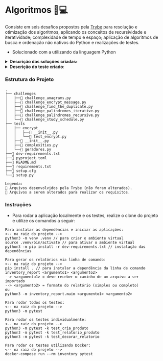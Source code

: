# Algoritmos 🧩💻 

Consiste em seis desafios propostos pela [Trybe]() para resolução e otimização dos algoritmos, aplicando os conceitos de recursividade e iteratividade; complexidade de tempo e espaço; aplicação de algoritmos de busca e ordenação não nativos do Python e realizações de testes.

* Solucionado com a utilizando da linguagem Python

<details>
  <summary><strong>Descrição das soluções criadas:</strong></summary><br />

| Função | Descrição | Localização |
|---|---|---|
| `simple_report` | Classe  | `` |


<br />
</details>

<details>
  <summary><strong>Descrição do teste criado:</strong></summary><br />
 
| Teste | Descrição | Localização |
|---|---|---|
| `test_product` | Implement | `` |


<br />
</details>

### Estrutura do Projeto

```
.
├── challenges
│   ├──🔹 challenge_anagrams.py
│   ├──🔸 challenge_encrypt_message.py
│   ├──🔹 challenge_find_the_duplicate.py
│   ├──🔹 challenge_palindromes_iterative.py
│   ├──🔹 challenge_palindromes_recursive.py
│   └──🔹 challenge_study_schedule.py
├── tests
│   ├── encrypt
│   │   ├──🔸 __init__.py
│   │   └──🔹 test_encrypt.py
│   ├──🔸 __init__.py
│   ├──🔸 complexities.py
│   └──🔸 geradores.py
├──🔸 dev-requirements.txt
├──🔸 pyproject.toml
├──🔸 README.md
├──🔸 requirements.txt
├──🔸 setup.cfg
└──🔸 setup.py

Legenda:
🔸 Arquivos desenvolvidos pela Trybe (não foram alterados).
🔹 Arquivos a serem alterados para realizar os requisitos.

```



### Instruções

- Para rodar a aplicação localmente e os testes, realize o clone do projeto e utilize os comandos a seguir:

```
Para instalar as dependências e iniciar as aplicações:
<-- na raiz do projeto -->
python3 -m venv .venv // para criar o ambiente virtual
source .venv/bin/activate // para ativar o ambiente virtual
python3 -m pip install -r dev-requirements.txt // instalação das dependências

Para gerar os relatórios via linha de comando:
<-- na raiz do projeto -->
pip install . // para instalar a dependência da linha de comando
inventory_report <argumento1> <argumento2>
--> <argumento1> = deve receber o caminho de um arquivo a ser importado
--> <argumento2> = formato do relatório (simples ou completo)
ou
python3 -m inventory_report.main <argumento1> <argumento2>

Para rodar todos os testes:
<-- na raiz do projeto -->
python3 -m pytest

Para rodar os testes individualmente:
<-- na raiz do projeto -->
python3 -m pytest -k test_cria_produto
python3 -m pytest -k test_relatorio_produto
python3 -m pytest -k test_decorar_relatorio

Para rodar os testes utilizando Docker:
<-- na raiz do projeto -->
docker-compose run --rm inventory pytest
```

